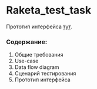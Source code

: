 # Raketa_test_task

Прототип интерфейса [тут](https://www.figma.com/file/7B7g5EK7xuv3qNXBt1lnMw/%D0%98%D0%BD%D1%82%D0%B5%D1%80%D1%84%D0%B5%D0%B9%D1%81-%D0%BC%D0%B5%D1%81%D1%81%D0%B5%D0%BD%D0%B4%D0%B6%D0%B5%D1%80%D0%B0?type=design&node-id=0%3A1&mode=design&t=8L2pgaXyK0BoBt8E-1). 

### Содержание:

1. Общие требования
2. Use-case
3. Data flow diagram
4. Сценарий тестирования
5. Прототип интерфейса
